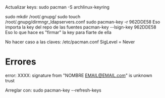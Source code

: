 Actualizar keys:
sudo pacman -S archlinux-keyring


sudo mkdir /root/.gnupg/
sudo touch /root/.gnupg/dirmngr_ldapservers.conf
sudo pacman-key -r 962DDE58
  Eso importa la key del repo de las fuentes
pacman-key --lsign-key 962DDE58
  Eso lo que hace es "firmar" la key para fiarte de ella



No hacer caso a las claves:
/etc/pacman.conf
SigLevel = Never


# Errores
error: XXXX: signature from "NOMBRE <EMAIL@EMAIL.com>" is unknown trust

Arreglar con:
sudo pacman-key --refresh-keys
